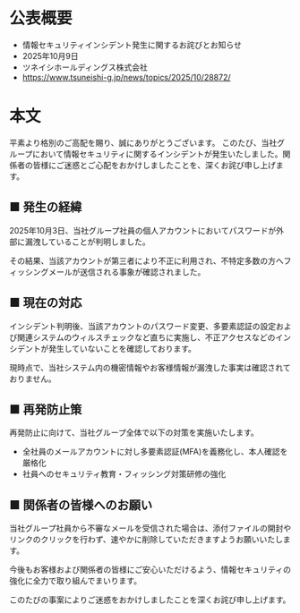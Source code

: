 # 公表概要
- 情報セキュリティインシデント発生に関するお詫びとお知らせ
- 2025年10月9日
- ツネイシホールディングス株式会社
- https://www.tsuneishi-g.jp/news/topics/2025/10/28872/

# 本文
平素より格別のご高配を賜り、誠にありがとうございます。
このたび、当社グループにおいて情報セキュリティに関するインシデントが発生いたしました。関係者の皆様にご迷惑とご心配をおかけしましたことを、深くお詫び申し上げます。

## ■ 発生の経緯
2025年10月3日、当社グループ社員の個人アカウントにおいてパスワードが外部に漏洩していることが判明しました。

その結果、当該アカウントが第三者により不正に利用され、不特定多数の方へフィッシングメールが送信される事象が確認されました。

## ■ 現在の対応
インシデント判明後、当該アカウントのパスワード変更、多要素認証の設定および関連システムのウィルスチェックなど直ちに実施し、不正アクセスなどのインシデントが発生していないことを確認しております。

現時点で、当社システム内の機密情報やお客様情報が漏洩した事実は確認されておりません。

## ■ 再発防止策
再発防止に向けて、当社グループ全体で以下の対策を実施いたします。
- 全社員のメールアカウントに対し多要素認証(MFA)を義務化し、本人確認を厳格化
- 社員へのセキュリティ教育・フィッシング対策研修の強化

## ■ 関係者の皆様へのお願い
当社グループ社員から不審なメールを受信された場合は、添付ファイルの開封やリンクのクリックを行わず、速やかに削除していただきますようお願いいたします。

今後もお客様および関係者の皆様にご安心いただけるよう、情報セキュリティの強化に全力で取り組んでまいります。

このたびの事案によりご迷惑をおかけしましたことを深くお詫び申し上げます。
